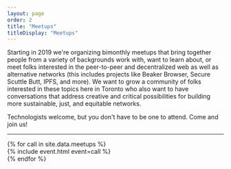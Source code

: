 ```yaml
---
layout: page
order: 2
title: "Meetups"
titleDisplay: "Meetups"
---
```


Starting in 2019 we're organizing bimonthly meetups that bring together people from a variety of backgrounds work with, want to learn about, or meet folks interested in the peer-to-peer and decentralized web as well as alternative networks (this includes projects like Beaker Browser, Secure Scuttle Butt, IPFS, and more). We want to grow a community of folks interested in these topics here in Toronto who also want to have conversations that address creative and critical possibilities for building more sustainable, just, and equitable networks.

Technologists welcome, but you don't have to be one to attend. Come and join us!

***

<!-- Call section -->
<section class="sections">
  <div class="row events-grid">
    {% for call in site.data.meetups %}
    <div class="six columns event">
      {% include event.html event=call %}
    </div>
    {% endfor %}
  </div>
</section>
